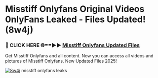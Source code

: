 # Misstiff Onlyfans Original Videos 0nlyFans Leaked - Files Updated! (8w4j)

<h3>🔴 CLICK HERE 🌐==►► <a href="https://tinyurl.com/3hn5wdd3" rel="nofollow">Misstiff Onlyfans Updated Files</a></h3>

Get Misstiff Onlyfans and all content. Now you can access all videos and pictures of Misstiff Onlyfans. New Updated Files 2025!

[![8w4j](https://i.imgur.com/4HnBqBT.gif)](https://tinyurl.com/3hn5wdd3)
misstiff onlyfans leaks